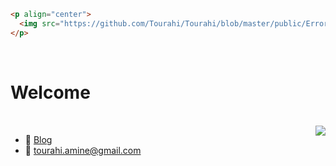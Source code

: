 ```html
<p align="center">
  <img src="https://github.com/Tourahi/Tourahi/blob/master/public/Error.gif" alt="animated" />
</p>
```

<br>

<h1 align="left">Welcome</h1>

<br>

<img align="right" src="https://github-readme-stats.vercel.app/api?username=Tourahi&show_icons=true&icon_color=5194F0&text_color=718096&bg_color=ffffff&hide_title=true&hide_border=true&count_private=true&include_all_commits=true" />

-  📕 [Blog](https://marodungeon.neocities.org)
-  📧 tourahi.amine@gmail.com

